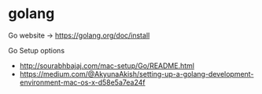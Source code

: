 # golang

Go website -> https://golang.org/doc/install

Go Setup options
- http://sourabhbajaj.com/mac-setup/Go/README.html
- https://medium.com/@AkyunaAkish/setting-up-a-golang-development-environment-mac-os-x-d58e5a7ea24f
